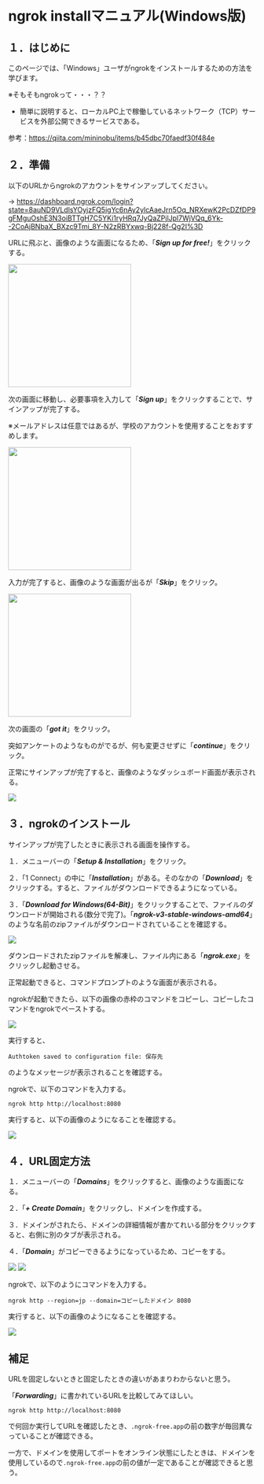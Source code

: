 # ngrok installマニュアル(Windows版)
## １．はじめに

このページでは、「Windows」ユーザがngrokをインストールするための方法を学びます。

※そもそもngrokって・・・？？

- 簡単に説明すると、ローカルPC上で稼働しているネットワーク（TCP）サービスを外部公開できるサービスである。

参考：https://qiita.com/mininobu/items/b45dbc70faedf30f484e

## ２．準備

以下のURLからngrokのアカウントをサインアップしてください。

-> https://dashboard.ngrok.com/login?state=8auND9VLdlsYOyjzFQ5igYc6nAy2ylcAaeJrn5Oq_NRXewK2PcDZfDP9gFMguOshE3N3oiBTTgH7C5YKi1ryHRq7JyQaZPjlJpl7WjVQq_6Yk--2CoAjBNbaX_BXzc9Tmi_8Y-N2zRBYxwq-Bj228f-Qg2I%3D

URLに飛ぶと、画像のような画面になるため、「***Sign up for free!***」をクリックする。

<img width="250" src="https://github.com/122yuuki/git-practice/blob/master/SA_file/image_1-1.png">  

次の画面に移動し、必要事項を入力して「***Sign up***」をクリックすることで、サインアップが完了する。

※メールアドレスは任意ではあるが、学校のアカウントを使用することをおすすめします。

<img width="250" src="https://github.com/122yuuki/git-practice/blob/master/SA_file/image_1-2.png">

入力が完了すると、画像のような画面が出るが「***Skip***」をクリック。

<img width="250" src="https://github.com/122yuuki/git-practice/blob/master/SA_file/image_1-3.png">

次の画面の「***got it***」をクリック。

突如アンケートのようなものがでるが、何も変更させずに「***continue***」をクリック。

正常にサインアップが完了すると、画像のようなダッシュボード画面が表示される。

<img src="https://github.com/122yuuki/git-practice/blob/master/SA_file/image_1-5.png">

## ３．ngrokのインストール

サインアップが完了したときに表示される画面を操作する。

１．メニューバーの「***Setup & Installation***」をクリック。

２．「1 Connect」の中に「***Installation***」がある。そのなかの「***Download***」をクリックする。すると、ファイルがダウンロードできるようになっている。

３．「***Download for Windows(64-Bit)***」をクリックすることで、ファイルのダウンロードが開始される(数分で完了)。「***ngrok-v3-stable-windows-amd64***」のような名前のzipファイルがダウンロードされていることを確認する。

<img src="https://github.com/122yuuki/git-practice/blob/master/SA_file/image_2-1.png">

ダウンロードされたzipファイルを解凍し、ファイル内にある「***ngrok.exe***」をクリックし起動させる。

正常起動できると、コマンドプロンプトのような画面が表示される。

ngrokが起動できたら、以下の画像の赤枠のコマンドをコピーし、コピーしたコマンドをngrokでペーストする。

<img src="https://github.com/122yuuki/git-practice/blob/master/SA_file/image_2-2.png">

実行すると、
```
Authtoken saved to configuration file: 保存先
```
のようなメッセージが表示されることを確認する。

ngrokで、以下のコマンドを入力する。
```
ngrok http http://localhost:8080
```

実行すると、以下の画像のようになることを確認する。

<img src="https://github.com/122yuuki/git-practice/blob/master/SA_file/image_2-3.png">


## ４．URL固定方法

１．メニューバーの「***Domains***」をクリックすると、画像のような画面になる。

２．「***+ Create Domain***」をクリックし、ドメインを作成する。

３．ドメインがされたら、ドメインの詳細情報が書かてれいる部分をクリックすると、右側に別のタブが表示される。

４．「***Domain***」がコピーできるようになっているため、コピーをする。

<img src="https://github.com/122yuuki/git-practice/blob/master/SA_file/image_3-2.png">
<img src="https://github.com/122yuuki/git-practice/blob/master/SA_file/image_3-3.png">

ngrokで、以下のようにコマンドを入力する。
```
ngrok http --region=jp --domain=コピーしたドメイン 8080
```

実行すると、以下の画像のようになることを確認する。

<img src="https://github.com/122yuuki/git-practice/blob/master/SA_file/image_3-4.png">


## 補足

URLを固定しないときと固定したときの違いがあまりわからないと思う。

「***Forwarding***」に書かれているURLを比較してみてほしい。
```
ngrok http http://localhost:8080
```
で何回か実行してURLを確認したとき、```.ngrok-free.app```の前の数字が毎回異なっていることが確認できる。

一方で、ドメインを使用してポートをオンライン状態にしたときは、ドメインを使用しているので```.ngrok-free.app```の前の値が一定であることが確認できると思う。
